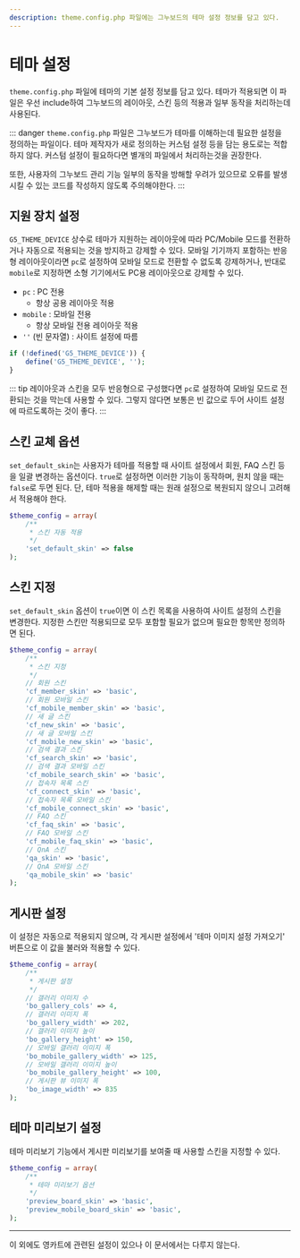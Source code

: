 ```yaml
---
description: theme.config.php 파일에는 그누보드의 테마 설정 정보를 담고 있다.
---
```


# 테마 설정

`theme.config.php` 파일에 테마의 기본 설정 정보를 담고 있다. 테마가 적용되면 이 파일은 우선 include하여 그누보드의 레이아웃, 스킨 등의 적용과 일부 동작을 처리하는데 사용된다.

::: danger
`theme.config.php` 파일은 그누보드가 테마를 이해하는데 필요한 설정을 정의하는 파일이다. 테마 제작자가 새로 정의하는 커스텀 설정 등을 담는 용도로는 적합하지 않다. 커스텀 설정이 필요하다면 별개의 파일에서 처리하는것을 권장한다.

또한, 사용자의 그누보드 관리 기능 일부의 동작을 방해할 우려가 있으므로 오류를 발생시킬 수 있는 코드를 작성하지 않도록 주의해야한다.
:::

## 지원 장치 설정

`G5_THEME_DEVICE` 상수로 테마가 지원하는 레이아웃에 따라 PC/Mobile 모드를 전환하거나 자동으로 적용되는 것을 방지하고 강제할 수 있다. 모바일 기기까지 포함하는 반응형 레이아웃이라면 `pc`로 설정하여 모바일 모드로 전환할 수 없도록 강제하거나, 반대로 `mobile`로 지정하면 소형 기기에서도 PC용 레이아웃으로 강제할 수 있다.

- `pc` : PC 전용
  - 항상 공용 레이아웃 적용
- `mobile` : 모바일 전용
  - 항상 모바일 전용 레이아웃 적용
- `''` (빈 문자열) : 사이트 설정에 따름

```php
if (!defined('G5_THEME_DEVICE')) {
    define('G5_THEME_DEVICE', '');
}
```

::: tip
레이아웃과 스킨을 모두 반응형으로 구성했다면 `pc`로 설정하여 모바일 모드로 전환되는 것을 막는데 사용할 수 있다. 그렇지 않다면 보통은 빈 값으로 두어 사이트 설정에 따르도록하는 것이 좋다.
:::

<!-- if (!defined('G5_COMMUNITY_USE')) define('G5_COMMUNITY_USE', true); -->

## 스킨 교체 옵션

`set_default_skin`는 사용자가 테마를 적용할 때 사이트 설정에서 회원, FAQ 스킨 등을 일괄 변경하는 옵션이다. `true`로 설정하면 이러한 기능이 동작하며, 원치 않을 때는 `false`로 두면 된다. 단, 테마 적용을 해제할 때는 원래 설정으로 복원되지 않으니 고려해서 적용해야 한다.

```php
$theme_config = array(
    /**
     * 스킨 자동 적용
     */
    'set_default_skin' => false
);
```

## 스킨 지정

`set_default_skin` 옵션이 `true`이면 이 스킨 목록을 사용하여 사이트 설정의 스킨을 변경한다. 지정한 스킨만 적용되므로 모두 포함할 필요가 없으며 필요한 항목만 정의하면 된다.

```php
$theme_config = array(
    /**
     * 스킨 지정
     */
    // 회원 스킨
    'cf_member_skin' => 'basic',
    // 회원 모바일 스킨
    'cf_mobile_member_skin' => 'basic',
    // 새 글 스킨
    'cf_new_skin' => 'basic',
    // 새 글 모바일 스킨
    'cf_mobile_new_skin' => 'basic',
    // 검색 결과 스킨
    'cf_search_skin' => 'basic',
    // 검색 결과 모바일 스킨
    'cf_mobile_search_skin' => 'basic',
    // 접속자 목록 스킨
    'cf_connect_skin' => 'basic',
    // 접속자 목록 모바일 스킨
    'cf_mobile_connect_skin' => 'basic',
    // FAQ 스킨
    'cf_faq_skin' => 'basic',
    // FAQ 모바일 스킨
    'cf_mobile_faq_skin' => 'basic',
    // QnA 스킨
    'qa_skin' => 'basic',
    // QnA 모바일 스킨
    'qa_mobile_skin' => 'basic'
);
```

## 게시판 설정

이 설정은 자동으로 적용되지 않으며, 각 게시판 설정에서 '테마 이미지 설정 가져오기' 버튼으로 이 값을 불러와 적용할 수 있다.

```php
$theme_config = array(
    /**
     * 게시판 설정
     */
    // 갤러리 이미지 수
    'bo_gallery_cols' => 4,
    // 갤러리 이미지 폭
    'bo_gallery_width' => 202,
    // 갤러리 이미지 높이
    'bo_gallery_height' => 150,
    // 모바일 갤러리 이미지 폭
    'bo_mobile_gallery_width' => 125,
    // 모바일 갤러리 이미지 높이
    'bo_mobile_gallery_height' => 100,
    // 게시판 뷰 이미지 폭
    'bo_image_width' => 835
);
```

## 테마 미리보기 설정

테마 미리보기 기능에서 게시판 미리보기를 보여줄 때 사용할 스킨을 지정할 수 있다.

```php
$theme_config = array(
    /**
     * 테마 미리보기 옵션
     */
    'preview_board_skin' => 'basic',
    'preview_mobile_board_skin' => 'basic',
);
```

---

이 외에도 영카트에 관련된 설정이 있으나 이 문서에서는 다루지 않는다.

